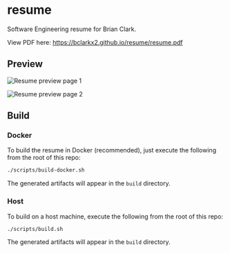 # resume

Software Engineering resume for Brian Clark.

View PDF here: https://bclarkx2.github.io/resume/resume.pdf

## Preview

![Resume preview page 1](https://bclarkx2.github.io/resume/resume-preview-1.png)

![Resume preview page 2](https://bclarkx2.github.io/resume/resume-preview-2.png)

## Build

### Docker

To build the resume in Docker (recommended), just execute the following from the
root of this repo:

```sh
./scripts/build-docker.sh
```

The generated artifacts will appear in the `build` directory.

### Host

To build on a host machine, execute the following from the root of this repo:

```sh
./scripts/build.sh
```

The generated artifacts will appear in the `build` directory.
